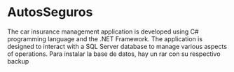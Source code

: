 # AutosSeguros
The  car insurance management application is developed using C# programming language and the .NET Framework. The application is designed to interact with a SQL Server database to manage various aspects of operations.
Para instalar la base de datos, hay un rar con su respectivo backup
